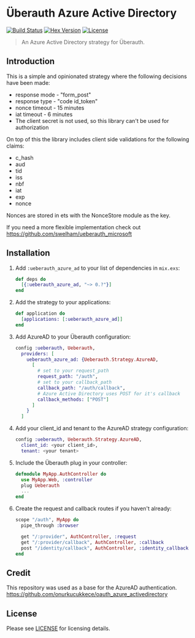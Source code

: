 # Überauth Azure Active Directory
[![Build Status][travis-img]][travis] [![Hex Version][hex-img]][hex] [![License][license-img]][license]

[travis-img]: https://travis-ci.org/whossname/ueberauth_azure_ad.svg?branch=master
[travis]: https://travis-ci.org/whossname/ueberauth_azure_ad
[hex-img]: https://img.shields.io/hexpm/v/ueberauth_azure_ad.svg
[hex]: https://hex.pm/packages/ueberauth_azure_ad
[license-img]: http://img.shields.io/badge/license-MIT-brightgreen.svg
[license]: http://opensource.org/licenses/MIT

> An Azure Active Directory strategy for Überauth.

## Introduction
This is a simple and opinionated strategy where the following decisions have been made:
- response mode - "form_post"
- response type - "code id_token"
- nonce timeout - 15 minutes
- iat timeout - 6 minutes
- The client secret is not used, so this library can't be used for authorization

On top of this the library includes client side validations for the following claims:
- c_hash
- aud
- tid
- iss
- nbf
- iat
- exp
- nonce

Nonces are stored in ets with the NonceStore module as the key.

If you need a more flexible implementation check out https://github.com/swelham/ueberauth_microsoft

## Installation

1. Add `:ueberauth_azure_ad` to your list of dependencies in `mix.exs`:

    ```elixir
    def deps do
      [{:ueberauth_azure_ad, "~> 0.?"}]
    end
    ```

1. Add the strategy to your applications:

    ```elixir
    def application do
      [applications: [:ueberauth_azure_ad]]
    end
    ```

1. Add AzureAD to your Überauth configuration:

    ```elixir
    config :ueberauth, Ueberauth,
      providers: [
        ueberauth_azure_ad: {Ueberauth.Strategy.AzureAD,
          [
            # set to your request_path
            request_path: "/auth",
            # set to your callback_path
            callback_path: "/auth/callback",
            # Azure Active Directory uses POST for it's callback
            callback_methods: ["POST"]
          ]
        }
      ]
    ```

1. Add your client_id and tenant to the AzureAD strategy configuration:

    ```elixir
    config :ueberauth, Ueberauth.Strategy.AzureAD,
      client_id: <your client_id>,
      tenant: <your tenant>
    ```

1.  Include the Überauth plug in your controller:

    ```elixir
    defmodule MyApp.AuthController do
      use MyApp.Web, :controller
      plug Ueberauth
      ...
    end
    ```

1.  Create the request and callback routes if you haven't already:

    ```elixir
    scope "/auth", MyApp do
      pipe_through :browser

      get "/:provider", AuthController, :request
      get "/:provider/callback", AuthController, :callback
      post "/identity/callback", AuthController, :identity_callback
    end
    ```

## Credit
This repository was used as a base for the AzureAD authentication.
https://github.com/onurkucukkece/oauth_azure_activedirectory

## License

Please see [LICENSE](https://github.com/whossname/ueberauth_azure_ad/blob/master/LICENSE.md) for licensing details.

